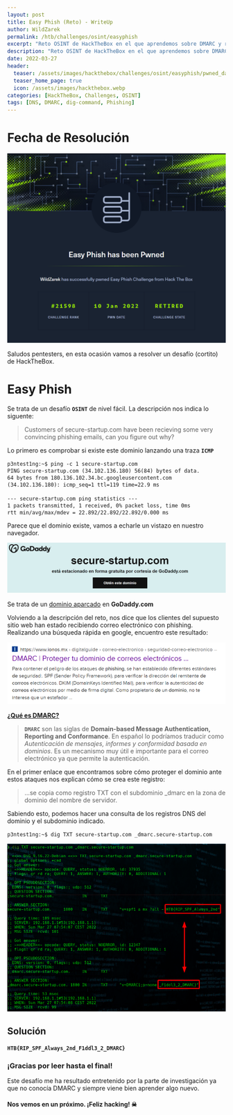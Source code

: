 ```yaml
---
layout: post
title: Easy Phish (Reto) - WriteUp
author: WildZarek
permalink: /htb/challenges/osint/easyphish
excerpt: "Reto OSINT de HackTheBox en el que aprendemos sobre DMARC y registros DNS."
description: "Reto OSINT de HackTheBox en el que aprendemos sobre DMARC y registros DNS."
date: 2022-03-27
header:
  teaser: /assets/images/hackthebox/challenges/osint/easyphish/pwned_date.png
  teaser_home_page: true
  icon: /assets/images/hackthebox.webp
categories: [HackTheBox, Challenges, OSINT]
tags: [DNS, DMARC, dig-command, Phishing]
---
```


# Fecha de Resolución

<p align="center">
  <a href="https://www.hackthebox.com/achievement/challenge/18979/79">
    <img src="/assets/images/hackthebox/challenges/osint/easyphish/pwned_date.png">
  </a>
</p>

Saludos pentesters, en esta ocasión vamos a resolver un desafío (cortito) de HackTheBox.

# Easy Phish

Se trata de un desafío **`OSINT`** de nivel fácil. La descripción nos indica lo siguente:

> Customers of secure-startup.com have been recieving some very convincing phishing emails, can you figure out why?

Lo primero es comprobar si existe este dominio lanzando una traza **`ICMP`**

```console
p3ntest1ng:~$ ping -c 1 secure-startup.com
PING secure-startup.com (34.102.136.180) 56(84) bytes of data.
64 bytes from 180.136.102.34.bc.googleusercontent.com (34.102.136.180): icmp_seq=1 ttl=119 time=22.9 ms

--- secure-startup.com ping statistics ---
1 packets transmitted, 1 received, 0% packet loss, time 0ms
rtt min/avg/max/mdev = 22.892/22.892/22.892/0.000 ms
```

Parece que el dominio existe, vamos a echarle un vistazo en nuestro navegador.

![Easy Phish Web](/assets/images/hackthebox/challenges/osint/easyphish/domain.png)

Se trata de un [dominio aparcado](https://neoattack.com/neowiki/parking-de-dominios/) en **GoDaddy.com**

Volviendo a la descripción del reto, nos dice que los clientes del supuesto sitio web han estado recibiendo correo electrónico con phishing.
Realizando una búsqueda rápida en google, encuentro este resultado:

![Easy Phish DMARC](/assets/images/hackthebox/challenges/osint/easyphish/dmarc.png)

**[¿Qué es DMARC?](https://www.redeszone.net/tutoriales/seguridad/que-es-dmarc-seguridad-correo/)**

> **`DMARC`** son las siglas de **Domain-based Message Authentication, Reporting and Conformance**. 
> En español lo podríamos traducir como _Autenticación de mensajes, informes y conformidad basada en dominios_.
> Es un mecanismo muy útil e importante para el correo electrónico ya que permite la autenticación.

En el primer enlace que encontramos sobre cómo proteger el dominio ante estos ataques nos explican cómo se crea este registro:

> ...se copia como registro TXT con el subdominio _dmarc en la zona de dominio del nombre de servidor.

Sabiendo esto, podemos hacer una consulta de los registros DNS del dominio y el subdominio indicado.

```console
p3ntest1ng:~$ dig TXT secure-startup.com _dmarc.secure-startup.com
```

![Easy Phish DNS](/assets/images/hackthebox/challenges/osint/easyphish/dns.png)

## Solución

**`HTB{RIP_SPF_Always_2nd_F1ddl3_2_DMARC}`**

### ¡Gracias por leer hasta el final!

Este desafío me ha resultado entretenido por la parte de investigación ya que no conocía DMARC y siempre viene bien aprender algo nuevo.

#### Nos vemos en un próximo. ¡Feliz hacking! ☠